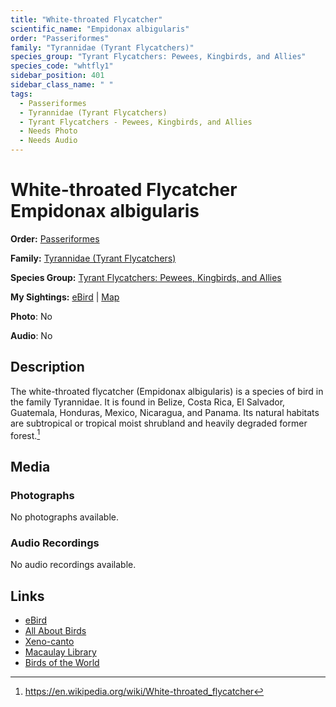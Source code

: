 ```yaml
---
title: "White-throated Flycatcher"
scientific_name: "Empidonax albigularis"
order: "Passeriformes"
family: "Tyrannidae (Tyrant Flycatchers)"
species_group: "Tyrant Flycatchers: Pewees, Kingbirds, and Allies"
species_code: "whtfly1"
sidebar_position: 401
sidebar_class_name: " "
tags: 
  - Passeriformes
  - Tyrannidae (Tyrant Flycatchers)
  - Tyrant Flycatchers - Pewees, Kingbirds, and Allies
  - Needs Photo
  - Needs Audio
---
```


# White-throated Flycatcher <span className='sci_name'>Empidonax albigularis</span>

**Order:** [Passeriformes](/tags/passeriformes)

**Family:** [Tyrannidae (Tyrant Flycatchers)](/tags/tyrannidae-tyrant-flycatchers)

**Species Group:** [Tyrant Flycatchers: Pewees, Kingbirds, and Allies](/tags/tyrant-flycatchers-pewees-kingbirds-and-allies)

**My Sightings:** [eBird](https://ebird.org/lifelist?r=world&time=life&spp=whtfly1) | [Map](/map?species_code=whtfly1)

**Photo**: No 

**Audio**: No

## Description
The white-throated flycatcher (Empidonax albigularis) is a species of bird in the family Tyrannidae. It is found in Belize, Costa Rica, El Salvador, Guatemala, Honduras, Mexico, Nicaragua, and Panama. Its natural habitats are subtropical or tropical moist shrubland and heavily degraded former forest.[^1]

[^1]: https://en.wikipedia.org/wiki/White-throated_flycatcher

## Media
### Photographs
No photographs available.

### Audio Recordings
No audio recordings available.

## Links
* [eBird](https://ebird.org/species/whtfly1) 
* [All About Birds](https://www.allaboutbirds.org/guide/whtfly1) 
* [Xeno-canto](https://www.xeno-canto.org/species/empidonax-albigularis) 
* [Macaulay Library](https://search.macaulaylibrary.org/catalog?taxonCode=whtfly1&sort=rating_rank_desc)
* [Birds of the World](https://birdsoftheworld.org/bow/species/whtfly1)

